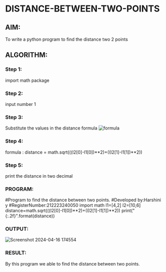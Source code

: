# DISTANCE-BETWEEN-TWO-POINTS

## AIM:
To write a python program to find the distance two 2 points
## ALGORITHM:
### Step 1: 
import math package
### Step 2: 
input number 1
### Step 3: 
Substitute the values in the distance formula  ![formula](/formula.JPG)
### Step 4:
formula : distance = math.sqrt(((l2[0]-l1[0])**2)+((l2[1]-l1[1])**2))
### Step 5: 
print the distance in two decimal
### PROGRAM:
  #Program to find the distance between two points.
#Developed by:Harshini y
#RegisterNumber:212223240050
import math
l1=[4,2]
l2=[10,6]
distance=math.sqrt(((l2[0]-l1[0])**2)+((l2[1]-l1[1])**2))
print("{:.2f}".format(distance))





### OUTPUT:
![Screenshot 2024-04-16 174554](https://github.com/harshiniyu/DISTANCE-BETWEEN-TWO-POINTS/assets/144979786/9038719a-ffb0-4f15-b4f7-4e5f3347d902)


### RESULT:
By this program we able to find the distance between two points.
